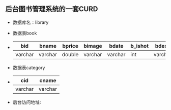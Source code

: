 ## 后台图书管理系统的一套CURD

- 数据库名：library

- 数据表book

- | bid     | bname   | bprice | bimage  | bdate   | b_ishot | bdesc   | cid     |
  | ------- | ------- | ------ | ------- | ------- | ------- | ------- | ------- |
  | varchar | varchar | double | varchar | varchar | int     | varchar | varchar |


- 数据表category

- | cid     | cname   |
  | ------- | ------- |
  | varchar | varchar |


- 后台访问地址: